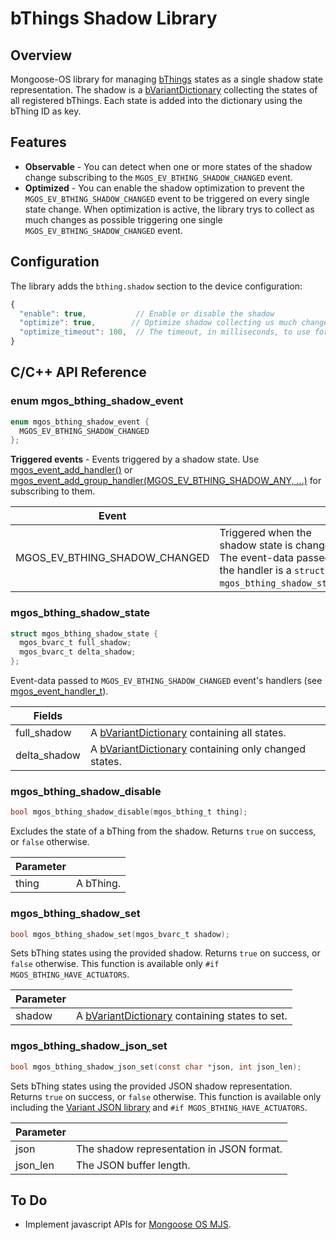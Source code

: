 # bThings Shadow Library
## Overview
Mongoose-OS library for managing [bThings](https://github.com/diy365-mgos/bthing) states as a single shadow state representation. The shadow is a [bVariantDictionary](https://github.com/diy365-mgos/bvar-dic) collecting the states of all registered bThings. Each state is added into the dictionary using the bThing ID as key.
## Features
- **Observable** - You can detect when one or more states of the shadow change subscribing to the `MGOS_EV_BTHING_SHADOW_CHANGED` event.
- **Optimized** - You can enable the shadow optimization to prevent the `MGOS_EV_BTHING_SHADOW_CHANGED` event to be triggered on every single state change. When optimization is active, the library trys to collect as much changes as possible triggering  one single `MGOS_EV_BTHING_SHADOW_CHANGED` event.
## Configuration
The library adds the `bthing.shadow` section to the device configuration:
```javascript
{
  "enable": true,           // Enable or disable the shadow
  "optimize": true,        // Optimize shadow collecting us much changes as possibles in one single change
  "optimize_timeout": 100,  // The timeout, in milliseconds, to use for collecting changes
}
```
## C/C++ API Reference
### enum mgos_bthing_shadow_event
```c
enum mgos_bthing_shadow_event {
  MGOS_EV_BTHING_SHADOW_CHANGED
};
```
**Triggered events** - Events triggered by a shadow state. Use [mgos_event_add_handler()](https://mongoose-os.com/docs/mongoose-os/api/core/mgos_event.h.md#mgos_event_add_handler) or [mgos_event_add_group_handler(MGOS_EV_BTHING_SHADOW_ANY, ...)](https://mongoose-os.com/docs/mongoose-os/api/core/mgos_event.h.md#mgos_event_add_group_handler) for subscribing to them.

|Event||
|--|--|
|MGOS_EV_BTHING_SHADOW_CHANGED|Triggered when the shadow state is changed. The event-data passed to the handler is a `struct mgos_bthing_shadow_state*`.|
### mgos_bthing_shadow_state
```c
struct mgos_bthing_shadow_state {
  mgos_bvarc_t full_shadow;
  mgos_bvarc_t delta_shadow;
};
```
Event-data passed to `MGOS_EV_BTHING_SHADOW_CHANGED` event's handlers (see [mgos_event_handler_t](https://mongoose-os.com/docs/mongoose-os/api/core/mgos_event.h.md#mgos_event_handler_t)).

|Fields||
|--|--|
|full_shadow|A [bVariantDictionary](https://github.com/diy365-mgos/bvar-dic) containing all states.|
|delta_shadow|A [bVariantDictionary](https://github.com/diy365-mgos/bvar-dic) containing only changed states.|
### mgos_bthing_shadow_disable
```c
bool mgos_bthing_shadow_disable(mgos_bthing_t thing);
```
Excludes the state of a bThing from the shadow. Returns `true` on success, or `false` otherwise.

|Parameter||
|--|--|
|thing|A bThing.|
### mgos_bthing_shadow_set
```c
bool mgos_bthing_shadow_set(mgos_bvarc_t shadow);
```
Sets bThing states using the provided shadow. Returns `true` on success, or `false` otherwise. This function is available only `#if MGOS_BTHING_HAVE_ACTUATORS`.

|Parameter||
|--|--|
|shadow|A [bVariantDictionary](https://github.com/diy365-mgos/bvar-dic) containing states to set.|
### mgos_bthing_shadow_json_set
```c
bool mgos_bthing_shadow_json_set(const char *json, int json_len);
```
Sets bThing states using the provided JSON shadow representation. Returns `true` on success, or `false` otherwise. This function is available only including the [Variant JSON library](https://github.com/diy365-mgos/bvar-json) and `#if MGOS_BTHING_HAVE_ACTUATORS`. 

|Parameter||
|--|--|
|json|The shadow representation in JSON format.|
|json_len|The JSON buffer length.|
## To Do
- Implement javascript APIs for [Mongoose OS MJS](https://github.com/mongoose-os-libs/mjs).
